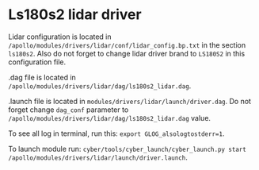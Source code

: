 # Ls180s2 lidar driver

Lidar configuration is located in `/apollo/modules/drivers/lidar/conf/lidar_config.bp.txt` in the section `ls180s2`. Also do not forget to change lidar driver brand to `LS180S2` in this configuration file.

.dag file is located in `/apollo/modules/drivers/lidar/dag/ls180s2_lidar.dag`.

.launch file is located in `modules/drivers/lidar/launch/driver.dag`. Do not forget change `dag_conf` parameter to `/apollo/modules/drivers/lidar/dag/ls180s2_lidar.dag` value.

To see all log in terminal, run this: `export GLOG_alsologtostderr=1`.

To launch module run: `cyber/tools/cyber_launch/cyber_launch.py start /apollo/modules/drivers/lidar/launch/driver.launch`.
